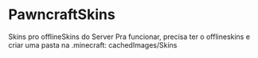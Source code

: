 # PawncraftSkins
Skins pro offlineSkins do Server
Pra funcionar, precisa ter o offlineskins e criar uma pasta na .minecraft: cachedImages/Skins
